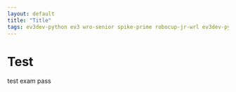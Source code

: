 ```yaml
---
layout: default
title: "Title"
tags: ev3dev-python ev3 wro-senior spike-prime robocup-jr-wrl ev3dev-python
---
```


# Test
test
exam
pass